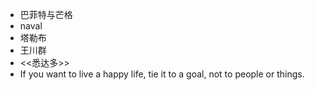 - 巴菲特与芒格
- naval
- 塔勒布
- 王川群
- <<悉达多>>
- If you want to live a happy life, tie it to a goal, not to people or things.